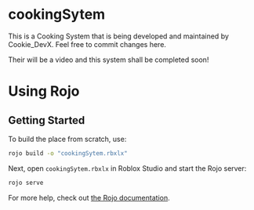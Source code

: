 # cookingSytem

This is a Cooking System that is being developed and maintained by Cookie_DevX. Feel free to commit changes here. 

Their will be a video and this system shall be completed soon! 











# Using Rojo

## Getting Started
To build the place from scratch, use:

```bash
rojo build -o "cookingSytem.rbxlx"
```

Next, open `cookingSytem.rbxlx` in Roblox Studio and start the Rojo server:

```bash
rojo serve
```

For more help, check out [the Rojo documentation](https://rojo.space/docs).
